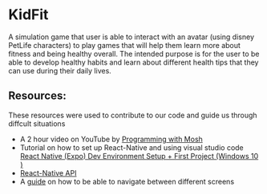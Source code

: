 # KidFit

A simulation game that user is able to interact with an avatar (using disney PetLife characters) to play games that will help them learn more about fitness and being healthy overall. The intended purpose is for the user to be able to develop healthy habits and learn about different health tips that they can use during their daily lives. 

## Resources:
These resources were used to contribute to our code and guide us through diffcult situations
- A 2 hour video on YouTube by [Programming with Mosh](https://www.youtube.com/watch?v=0-S5a0eXPoc) 
- Tutorial on how to set up React-Native and using visual studio code [React Native (Expo) Dev Environment Setup + First Project (Windows 10 )](https://www.youtube.com/watch?v=WnS7dcY5Hys&t=663s)
- [React-Native API](https://reactnative.dev/docs/components-and-apis)
- A [guide](https://reactnavigation.org/docs/navigating/) on how to be able to navigate between different screens
